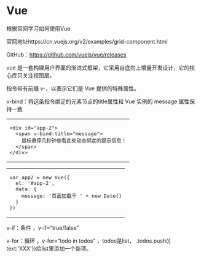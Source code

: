 # Vue
根据官网学习如何使用Vue

官网地址https://cn.vuejs.org/v2/examples/grid-component.html

GitHub：https://github.com/vuejs/vue/releases

vue 是一套构建用户界面的渐进式框架，它采用自底向上增量开发设计，它的核心库只关注视图层。

指令带有前缀 v-，以表示它们是 Vue 提供的特殊属性。

v-bind：将这条指令绑定的元素节点的title属性和 Vue 实例的 message 属性保持一致

<table><tbody><tr><td class="code"><pre><div class="line"><span class="tag">&lt;<span class="name">div</span> <span class="attr">id</span>=<span class="string">"app-2"</span>&gt;</span></div><div class="line">  <span class="tag">&lt;<span class="name">span</span> <span class="attr">v-bind:title</span>=<span class="string">"message"</span>&gt;</span></div><div class="line">    鼠标悬停几秒钟查看此处动态绑定的提示信息！</div><div class="line">  <span class="tag">&lt;/<span class="name">span</span>&gt;</span></div><div class="line"><span class="tag">&lt;/<span class="name">div</span>&gt;</span></div></pre></td></tr></tbody></table>

<table><tbody><tr><td class="code"><pre><div class="line"><span class="keyword">var</span> app2 = <span class="keyword">new</span> Vue({</div><div class="line">  <span class="attr">el</span>: <span class="string">'#app-2'</span>,</div><div class="line">  <span class="attr">data</span>: {</div><div class="line">    <span class="attr">message</span>: <span class="string">'页面加载于 '</span> + <span class="keyword">new</span> <span class="built_in">Date</span>()</div><div class="line">  }</div><div class="line">})</div></pre></td></tr></tbody></table>

v-if：条件 ，v-if=“true/false”

v-for：循环 ，v-for=“todo in todos” ，todos是list， .todos.push({ text:'XXX'})给list里添加一个新项。

